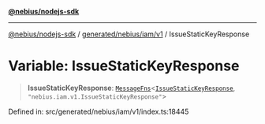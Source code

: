 [**@nebius/nodejs-sdk**](../../../../../README.md)

---

[@nebius/nodejs-sdk](../../../../../README.md) / [generated/nebius/iam/v1](../README.md) / IssueStaticKeyResponse

# Variable: IssueStaticKeyResponse

> **IssueStaticKeyResponse**: [`MessageFns`](../../../../../runtime/protos/core/interfaces/MessageFns.md)\<[`IssueStaticKeyResponse`](../interfaces/IssueStaticKeyResponse.md), `"nebius.iam.v1.IssueStaticKeyResponse"`\>

Defined in: src/generated/nebius/iam/v1/index.ts:18445
